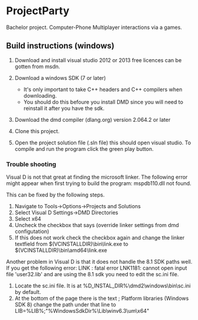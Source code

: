 ProjectParty
============

Bachelor project. Computer-Phone Multiplayer interactions via a games.

Build instructions (windows)
------------

1. Download and install visual studio 2012 or 2013 free licences can be gotten from msdn.

2. Download a windows SDK (7 or later)
    - It's only important to take C++ headers and C++ compilers when downloading.
    - You should do this befoure you install DMD since you will need to reinstall it after you have the sdk.

3. Download the dmd compiler (dlang.org) version 2.064.2 or later
4. Clone this project.
5. Open the project solution file (.sln file) this should open visual studio. To compile and run the program click the green play button.

### Trouble shooting

Visual D is not that great at finding the microsoft linker. The following error might appear when first trying to build the program: mspdb110.dll not found. 

This can be fixed by the following steps.

1. Navigate to Tools->Options->Projects and Solutions
2. Select Visual D Settings->DMD Directories
3. Select x64
4. Uncheck the checkbox that says (override linker settings from dmd configutation)
5. If this does not work check the checkbox again and change the linker textfield from $(VCINSTALLDIR)\bin\link.exe to $(VCINSTALLDIR)\bin\amd64\link.exe 

Another problem in Visual D is that it does not handle the 8.1 SDK paths well. If you get the following error: 
LINK : fatal error LNK1181: cannot open input file 'user32.lib' and are using the 8.1 sdk you need to edit the sc.ini file.

1. Locate the sc.ini file. It is at %D_INSTAL_DIR%\dmd2\windows\bin\sc.ini by default.
2. At the bottom of the page there is the text ; Platform libraries (Windows SDK 8)
   change the path under that line to LIB=%LIB%;"%WindowsSdkDir%\Lib\winv6.3\um\x64"
